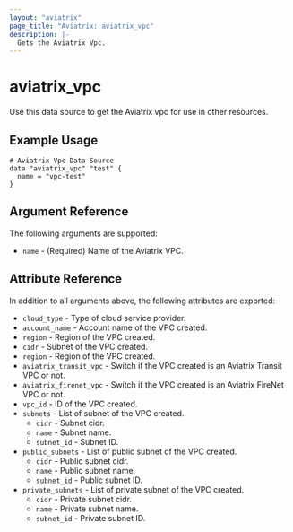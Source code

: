 ```yaml
---
layout: "aviatrix"
page_title: "Aviatrix: aviatrix_vpc"
description: |-
  Gets the Aviatrix Vpc.
---
```


# aviatrix_vpc

Use this data source to get the Aviatrix vpc for use in other resources.

## Example Usage

```hcl
# Aviatrix Vpc Data Source
data "aviatrix_vpc" "test" {
  name = "vpc-test"
}
```

## Argument Reference

The following arguments are supported:

* `name` - (Required) Name of the Aviatrix VPC.

## Attribute Reference

In addition to all arguments above, the following attributes are exported:

* `cloud_type` - Type of cloud service provider.
* `account_name` - Account name of the VPC created.
* `region` - Region of the VPC created.
* `cidr` - Subnet of the VPC created.
* `region` - Region of the VPC created.
* `aviatrix_transit_vpc` - Switch if the VPC created is an Aviatrix Transit VPC or not.
* `aviatrix_firenet_vpc` - Switch if the VPC created is an Aviatrix FireNet VPC or not.
* `vpc_id` - ID of the VPC created.
* `subnets` - List of subnet of the VPC created.
  * `cidr` - Subnet cidr.
  * `name` - Subnet name.
  * `subnet_id` - Subnet ID.
* `public_subnets` - List of public subnet of the VPC created.
  * `cidr` - Public subnet cidr.
  * `name` - Public subnet name.
  * `subnet_id` - Public subnet ID.
* `private_subnets` - List of private subnet of the VPC created.
  * `cidr` - Private subnet cidr.
  * `name` - Private subnet name.
  * `subnet_id` - Private subnet ID.